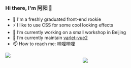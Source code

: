 ### Hi there, I'm 阿阳 👋

- 🤔 I'm a freshly graduated front-end rookie
- ⚡ I like to use CSS for some cool looking effects
- 🔭 I’m currently working on a small workshop in Beijing
- 🌱 I’m currently maintain <a href="https://github.com/varletjs/varlet-vue2">varlet-vue2</a>
- 📫 How to reach me: <a href="https://space.bilibili.com/478490349?spm_id_from=333.1007.0.0">哔哩哔哩</a>

<img  src="https://github-readme-stats.vercel.app/api?username=bilibili-ayang&show_icons=true&hide_title=true)](https://github.com/anuraghazra/github-readme-stats" />

<div align="center"><img src="https://cdn.jsdelivr.net/gh/bilibili-ayang/bilibili-ayang/assets/github-contribution-grid-snake.svg" /></div>

